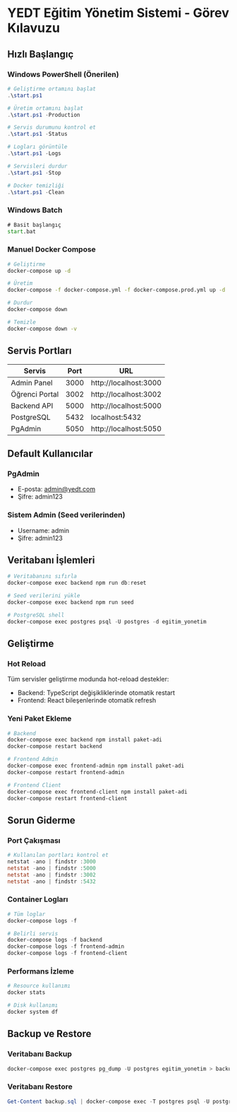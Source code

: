 # YEDT Eğitim Yönetim Sistemi - Görev Kılavuzu

## Hızlı Başlangıç

### Windows PowerShell (Önerilen)
```powershell
# Geliştirme ortamını başlat
.\start.ps1

# Üretim ortamını başlat
.\start.ps1 -Production

# Servis durumunu kontrol et
.\start.ps1 -Status

# Logları görüntüle
.\start.ps1 -Logs

# Servisleri durdur
.\start.ps1 -Stop

# Docker temizliği
.\start.ps1 -Clean
```

### Windows Batch
```cmd
# Basit başlangıç
start.bat
```

### Manuel Docker Compose
```bash
# Geliştirme
docker-compose up -d

# Üretim
docker-compose -f docker-compose.yml -f docker-compose.prod.yml up -d

# Durdur
docker-compose down

# Temizle
docker-compose down -v
```

## Servis Portları

| Servis | Port | URL |
|--------|------|-----|
| Admin Panel | 3000 | http://localhost:3000 |
| Öğrenci Portal | 3002 | http://localhost:3002 |
| Backend API | 5000 | http://localhost:5000 |
| PostgreSQL | 5432 | localhost:5432 |
| PgAdmin | 5050 | http://localhost:5050 |

## Default Kullanıcılar

### PgAdmin
- E-posta: admin@yedt.com
- Şifre: admin123

### Sistem Admin (Seed verilerinden)
- Username: admin
- Şifre: admin123

## Veritabanı İşlemleri

```powershell
# Veritabanını sıfırla
docker-compose exec backend npm run db:reset

# Seed verilerini yükle
docker-compose exec backend npm run seed

# PostgreSQL shell
docker-compose exec postgres psql -U postgres -d egitim_yonetim
```

## Geliştirme

### Hot Reload
Tüm servisler geliştirme modunda hot-reload destekler:
- Backend: TypeScript değişikliklerinde otomatik restart
- Frontend: React bileşenlerinde otomatik refresh

### Yeni Paket Ekleme
```powershell
# Backend
docker-compose exec backend npm install paket-adi
docker-compose restart backend

# Frontend Admin
docker-compose exec frontend-admin npm install paket-adi
docker-compose restart frontend-admin

# Frontend Client
docker-compose exec frontend-client npm install paket-adi
docker-compose restart frontend-client
```

## Sorun Giderme

### Port Çakışması
```powershell
# Kullanılan portları kontrol et
netstat -ano | findstr :3000
netstat -ano | findstr :5000
netstat -ano | findstr :3002
netstat -ano | findstr :5432
```

### Container Logları
```powershell
# Tüm loglar
docker-compose logs -f

# Belirli servis
docker-compose logs -f backend
docker-compose logs -f frontend-admin
docker-compose logs -f frontend-client
```

### Performans İzleme
```powershell
# Resource kullanımı
docker stats

# Disk kullanımı
docker system df
```

## Backup ve Restore

### Veritabanı Backup
```powershell
docker-compose exec postgres pg_dump -U postgres egitim_yonetim > backup.sql
```

### Veritabanı Restore
```powershell
Get-Content backup.sql | docker-compose exec -T postgres psql -U postgres egitim_yonetim
```
